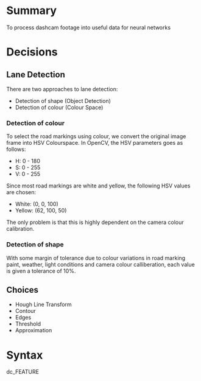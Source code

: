 # Summary

To process dashcam footage into useful data for neural networks

# Decisions


## Lane Detection

There are two approaches to lane detection:
- Detection of shape (Object Detection)
- Detection of colour (Colour Space)

### Detection of colour

To select the road markings using colour, we convert the original image frame into HSV Colourspace. In OpenCV, the HSV parameters goes as follows:
-	H: 0 - 180
-	S: 0 - 255
-	V: 0 - 255

Since most road markings are white and yellow, the following HSV values are chosen:
- White: (0, 0, 100)
- Yellow: (62, 100, 50)

The only problem is that this is highly dependent on the camera colour calibration.

### Detection of shape

With some margin of tolerance due to colour variations in road marking paint, weather, light conditions and camera colour calliberation, each value is given a tolerance of 10%.

## Choices

- Hough Line Transform
- Contour
- Edges
- Threshold
- Approximation

# Syntax

dc_FEATURE